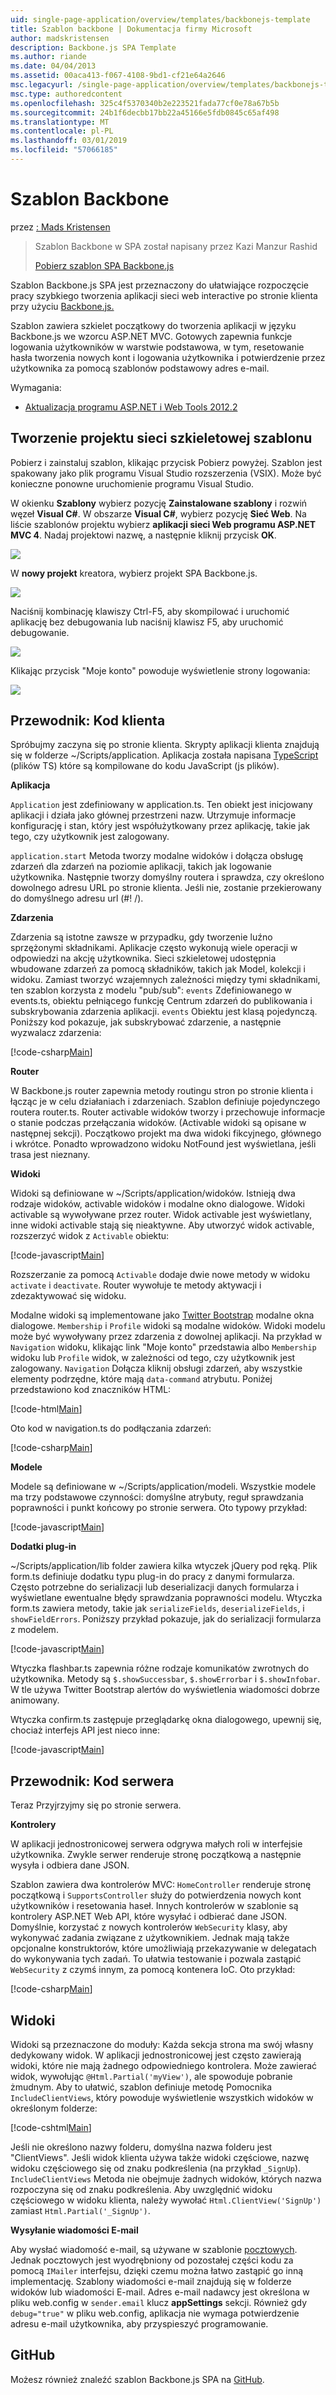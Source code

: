 ```yaml
---
uid: single-page-application/overview/templates/backbonejs-template
title: Szablon backbone | Dokumentacja firmy Microsoft
author: madskristensen
description: Backbone.js SPA Template
ms.author: riande
ms.date: 04/04/2013
ms.assetid: 00aca413-f067-4108-9bd1-cf21e64a2646
msc.legacyurl: /single-page-application/overview/templates/backbonejs-template
msc.type: authoredcontent
ms.openlocfilehash: 325c4f5370340b2e223521fada77cf0e78a67b5b
ms.sourcegitcommit: 24b1f6decbb17bb22a45166e5fdb0845c65af498
ms.translationtype: MT
ms.contentlocale: pl-PL
ms.lasthandoff: 03/01/2019
ms.locfileid: "57066185"
---
```

<a name="backbone-template"></a>Szablon Backbone
====================
przez [: Mads Kristensen](https://github.com/madskristensen)

> Szablon Backbone w SPA został napisany przez Kazi Manzur Rashid
> 
> [Pobierz szablon SPA Backbone.js](https://go.microsoft.com/fwlink/?LinkId=293631)


Szablon Backbone.js SPA jest przeznaczony do ułatwiające rozpoczęcie pracy szybkiego tworzenia aplikacji sieci web interactive po stronie klienta przy użyciu [Backbone.js.](http://backbonejs.org/)

Szablon zawiera szkielet początkowy do tworzenia aplikacji w języku Backbone.js we wzorcu ASP.NET MVC. Gotowych zapewnia funkcje logowania użytkowników w warstwie podstawowa, w tym, resetowanie hasła tworzenia nowych kont i logowania użytkownika i potwierdzenie przez użytkownika za pomocą szablonów podstawowy adres e-mail.

Wymagania:

- [Aktualizacja programu ASP.NET i Web Tools 2012.2](https://go.microsoft.com/fwlink/?LinkId=282650)

## <a name="create-a-backbone-template-project"></a>Tworzenie projektu sieci szkieletowej szablonu

Pobierz i zainstaluj szablon, klikając przycisk Pobierz powyżej. Szablon jest spakowany jako plik programu Visual Studio rozszerzenia (VSIX). Może być konieczne ponowne uruchomienie programu Visual Studio.

W okienku **Szablony** wybierz pozycję **Zainstalowane szablony** i rozwiń węzeł **Visual C#**. W obszarze **Visual C#**, wybierz pozycję **Sieć Web**. Na liście szablonów projektu wybierz **aplikacji sieci Web programu ASP.NET MVC 4**. Nadaj projektowi nazwę, a następnie kliknij przycisk **OK**.

![](backbonejs-template/_static/image1.png)

W **nowy projekt** kreatora, wybierz projekt SPA Backbone.js.

![](backbonejs-template/_static/image2.png)

Naciśnij kombinację klawiszy Ctrl-F5, aby skompilować i uruchomić aplikację bez debugowania lub naciśnij klawisz F5, aby uruchomić debugowanie.

![](backbonejs-template/_static/image3.png)

Klikając przycisk "Moje konto" powoduje wyświetlenie strony logowania:

![](backbonejs-template/_static/image4.png)

## <a name="walkthrough-client-code"></a>Przewodnik: Kod klienta

Spróbujmy zaczyna się po stronie klienta. Skrypty aplikacji klienta znajdują się w folderze ~/Scripts/application. Aplikacja została napisana [TypeScript](http://www.typescriptlang.org/) (plików TS) które są kompilowane do kodu JavaScript (js plików).

**Aplikacja**

`Application` jest zdefiniowany w application.ts. Ten obiekt jest inicjowany aplikacji i działa jako głównej przestrzeni nazw. Utrzymuje informacje konfigurację i stan, który jest współużytkowany przez aplikację, takie jak tego, czy użytkownik jest zalogowany.

`application.start` Metoda tworzy modalne widoków i dołącza obsługę zdarzeń dla zdarzeń na poziomie aplikacji, takich jak logowanie użytkownika. Następnie tworzy domyślny routera i sprawdza, czy określono dowolnego adresu URL po stronie klienta. Jeśli nie, zostanie przekierowany do domyślnego adresu url (#! /).

**Zdarzenia**

Zdarzenia są istotne zawsze w przypadku, gdy tworzenie luźno sprzężonymi składnikami. Aplikacje często wykonują wiele operacji w odpowiedzi na akcję użytkownika. Sieci szkieletowej udostępnia wbudowane zdarzeń za pomocą składników, takich jak Model, kolekcji i widoku. Zamiast tworzyć wzajemnych zależności między tymi składnikami, ten szablon korzysta z modelu "pub/sub": `events` Zdefiniowanego w events.ts, obiektu pełniącego funkcję Centrum zdarzeń do publikowania i subskrybowania zdarzenia aplikacji. `events` Obiektu jest klasą pojedynczą. Poniższy kod pokazuje, jak subskrybować zdarzenie, a następnie wyzwalacz zdarzenia:

[!code-csharp[Main](backbonejs-template/samples/sample1.cs)]

**Router**

W Backbone.js router zapewnia metody routingu stron po stronie klienta i łącząc je w celu działaniach i zdarzeniach. Szablon definiuje pojedynczego routera router.ts. Router activable widoków tworzy i przechowuje informacje o stanie podczas przełączania widoków. (Activable widoki są opisane w następnej sekcji). Początkowo projekt ma dwa widoki fikcyjnego, głównego i wkrótce. Ponadto wprowadzono widoku NotFound jest wyświetlana, jeśli trasa jest nieznany.

**Widoki**

Widoki są definiowane w ~/Scripts/application/widoków. Istnieją dwa rodzaje widoków, activable widoków i modalne okno dialogowe. Widoki activable są wywoływane przez router. Widok activable jest wyświetlany, inne widoki activable stają się nieaktywne. Aby utworzyć widok activable, rozszerzyć widok z `Activable` obiektu:

[!code-javascript[Main](backbonejs-template/samples/sample2.js)]

Rozszerzanie za pomocą `Activable` dodaje dwie nowe metody w widoku `activate` i `deactivate`. Router wywołuje te metody aktywacji i zdezaktywować się widoku.

Modalne widoki są implementowane jako [Twitter Bootstrap](http://twitter.github.com/bootstrap/) modalne okna dialogowe. `Membership` i `Profile` widoki są modalne widoków. Widoki modelu może być wywoływany przez zdarzenia z dowolnej aplikacji. Na przykład w `Navigation` widoku, klikając link "Moje konto" przedstawia albo `Membership` widoku lub `Profile` widok, w zależności od tego, czy użytkownik jest zalogowany. `Navigation` Dołącza kliknij obsługi zdarzeń, aby wszystkie elementy podrzędne, które mają `data-command` atrybutu. Poniżej przedstawiono kod znaczników HTML:

[!code-html[Main](backbonejs-template/samples/sample3.html)]

Oto kod w navigation.ts do podłączania zdarzeń:

[!code-csharp[Main](backbonejs-template/samples/sample4.cs)]

**Modele**

Modele są definiowane w ~/Scripts/application/modeli. Wszystkie modele ma trzy podstawowe czynności: domyślne atrybuty, reguł sprawdzania poprawności i punkt końcowy po stronie serwera. Oto typowy przykład:

[!code-javascript[Main](backbonejs-template/samples/sample5.js)]

**Dodatki plug-in**

~/Scripts/application/lib folder zawiera kilka wtyczek jQuery pod ręką. Plik form.ts definiuje dodatku typu plug-in do pracy z danymi formularza. Często potrzebne do serializacji lub deserializacji danych formularza i wyświetlane ewentualne błędy sprawdzania poprawności modelu. Wtyczka form.ts zawiera metody, takie jak `serializeFields`, `deserializeFields`, i `showFieldErrors`. Poniższy przykład pokazuje, jak do serializacji formularza z modelem.

[!code-javascript[Main](backbonejs-template/samples/sample6.js)]

Wtyczka flashbar.ts zapewnia różne rodzaje komunikatów zwrotnych do użytkownika. Metody są `$.showSuccessbar`, `$.showErrorbar` i `$.showInfobar`. W tle używa Twitter Bootstrap alertów do wyświetlenia wiadomości dobrze animowany.

Wtyczka confirm.ts zastępuje przeglądarkę okna dialogowego, upewnij się, chociaż interfejs API jest nieco inne:

[!code-javascript[Main](backbonejs-template/samples/sample7.js)]

## <a name="walkthrough-server-code"></a>Przewodnik: Kod serwera

Teraz Przyjrzyjmy się po stronie serwera.

**Kontrolery**

W aplikacji jednostronicowej serwera odgrywa małych roli w interfejsie użytkownika. Zwykle serwer renderuje stronę początkową a następnie wysyła i odbiera dane JSON.

Szablon zawiera dwa kontrolerów MVC: `HomeController` renderuje stronę początkową i `SupportsController` służy do potwierdzenia nowych kont użytkowników i resetowania haseł. Innych kontrolerów w szablonie są kontrolery ASP.NET Web API, które wysyłać i odbierać dane JSON. Domyślnie, korzystać z nowych kontrolerów `WebSecurity` klasy, aby wykonywać zadania związane z użytkownikiem. Jednak mają także opcjonalne konstruktorów, które umożliwiają przekazywanie w delegatach do wykonywania tych zadań. To ułatwia testowanie i pozwala zastąpić `WebSecurity` z czymś innym, za pomocą kontenera IoC. Oto przykład:

[!code-csharp[Main](backbonejs-template/samples/sample8.cs)]

## <a name="views"></a>Widoki

Widoki są przeznaczone do moduły: Każda sekcja strona ma swój własny dedykowany widok. W aplikacji jednostronicowej jest często zawierają widoki, które nie mają żadnego odpowiedniego kontrolera. Może zawierać widok, wywołując `@Html.Partial('myView')`, ale spowoduje pobranie żmudnym. Aby to ułatwić, szablon definiuje metodę Pomocnika `IncludeClientViews`, który powoduje wyświetlenie wszystkich widoków w określonym folderze:

[!code-cshtml[Main](backbonejs-template/samples/sample9.cshtml)]

Jeśli nie określono nazwy folderu, domyślna nazwa folderu jest "ClientViews". Jeśli widok klienta używa także widoki częściowe, nazwę widoku częściowego się od znaku podkreślenia (na przykład `_SignUp`). `IncludeClientViews` Metoda nie obejmuje żadnych widoków, których nazwa rozpoczyna się od znaku podkreślenia. Aby uwzględnić widoku częściowego w widoku klienta, należy wywołać `Html.ClientView('SignUp')` zamiast `Html.Partial('_SignUp')`.

**Wysyłanie wiadomości E-mail**

Aby wysłać wiadomość e-mail, są używane w szablonie [pocztowych](http://aboutcode.net/postal). Jednak pocztowych jest wyodrębniony od pozostałej części kodu za pomocą `IMailer` interfejsu, dzięki czemu można łatwo zastąpić go inną implementację. Szablony wiadomości e-mail znajdują się w folderze widoków lub wiadomości E-mail. Adres e-mail nadawcy jest określona w pliku web.config w `sender.email` klucz **appSettings** sekcji. Również gdy `debug="true"` w pliku web.config, aplikacja nie wymaga potwierdzenie adresu e-mail użytkownika, aby przyspieszyć programowanie.

## <a name="github"></a>GitHub

Możesz również znaleźć szablon Backbone.js SPA na [GitHub](https://github.com/kazimanzurrashid/AspNetMvcBackboneJsSpa).
